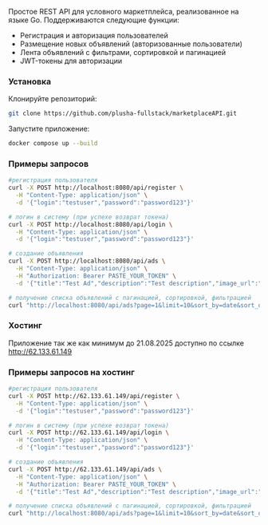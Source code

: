 Простое REST API для условного маркетплейса, реализованное на языке Go. Поддерживаются следующие функции:

- Регистрация и авторизация пользователей
- Размещение новых объявлений (авторизованные пользователи)
- Лента объявлений с фильтрами, сортировкой и пагинацией
- JWT-токены для авторизации

### Установка

Клонируйте репозиторий:

```bash
git clone https://github.com/plusha-fullstack/marketplaceAPI.git
```

Запустите приложение:
```bash
docker compose up --build
```

### Примеры запросов  

```bash
#регистрация пользователя
curl -X POST http://localhost:8080/api/register \
  -H "Content-Type: application/json" \
  -d '{"login":"testuser","password":"password123"}'
```
```bash
# логин в систему (при успехе возврат токена)
curl -X POST http://localhost:8080/api/login \
  -H "Content-Type: application/json" \
  -d '{"login":"testuser","password":"password123"}'
```
```bash
# создание объявления
curl -X POST http://localhost:8080/api/ads \
  -H "Content-Type: application/json" \
  -H "Authorization: Bearer PASTE_YOUR_TOKEN" \
  -d '{"title":"Test Ad","description":"Test description","image_url":"https://example.com/image.jpg","price":99.99}'
```
```bash
# получение списка объявлений с пагинацией, сортировкой, фильтрацией
curl "http://localhost:8080/api/ads?page=1&limit=10&sort_by=date&sort_order=desc&min_price=0&max_price=1000"
```


### Хостинг
Приложение так же как минимум до 21.08.2025 доступно по ссылке http://62.133.61.149

### Примеры запросов на хостинг

```bash
#регистрация пользователя
curl -X POST http://62.133.61.149/api/register \
  -H "Content-Type: application/json" \
  -d '{"login":"testuser","password":"password123"}'
```
```bash
# логин в систему (при успехе возврат токена)
curl -X POST http://62.133.61.149/api/login \
  -H "Content-Type: application/json" \
  -d '{"login":"testuser","password":"password123"}'
```
```bash
# создание объявления
curl -X POST http://62.133.61.149/api/ads \
  -H "Content-Type: application/json" \
  -H "Authorization: Bearer PASTE_YOUR_TOKEN" \
  -d '{"title":"Test Ad","description":"Test description","image_url":"https://example.com/image.jpg","price":99.99}'
```
```bash
# получение списка объявлений с пагинацией, сортировкой, фильтрацией
curl "http://localhost:8080/api/ads?page=1&limit=10&sort_by=date&sort_order=desc&min_price=0&max_price=1000"
```
